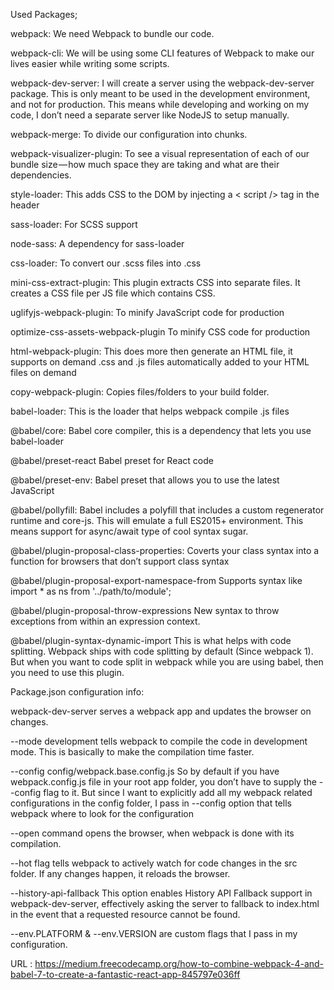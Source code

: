 Used Packages;

webpack: We need Webpack to bundle our code.

webpack-cli: We will be using some CLI features of Webpack to make our lives easier while writing some scripts.

webpack-dev-server: I will create a server using the webpack-dev-server package. This is only meant to be used in the development environment, and not for production. This means while developing and working on my code, I don’t need a separate server like NodeJS to setup manually.

webpack-merge: To divide our configuration into chunks.

webpack-visualizer-plugin: To see a visual representation of each of our bundle size — how much space they are taking and what are their dependencies.

style-loader: This adds CSS to the DOM by injecting a < script /> tag in the header

sass-loader: For SCSS support

node-sass: A dependency for sass-loader

css-loader: To convert our .scss files into .css

mini-css-extract-plugin: This plugin extracts CSS into separate files. It creates a CSS file per JS file which contains CSS.

uglifyjs-webpack-plugin: To minify JavaScript code for production

optimize-css-assets-webpack-plugin To minify CSS code for production

html-webpack-plugin: This does more then generate an HTML file, it supports on demand .css and .js files automatically added to your HTML files on demand

copy-webpack-plugin: Copies files/folders to your build folder.

babel-loader: This is the loader that helps webpack compile .js files

@babel/core: Babel core compiler, this is a dependency that lets you use babel-loader

@babel/preset-react Babel preset for React code

@babel/preset-env: Babel preset that allows you to use the latest JavaScript

@babel/pollyfill: Babel includes a polyfill that includes a custom regenerator runtime and core-js. This will emulate a full ES2015+ environment. This means support for async/await type of cool syntax sugar.

@babel/plugin-proposal-class-properties: Coverts your class syntax into a function for browsers that don’t support class syntax

@babel/plugin-proposal-export-namespace-from Supports syntax like import * as ns from '../path/to/module';

@babel/plugin-proposal-throw-expressions New syntax to throw exceptions from within an expression context.

@babel/plugin-syntax-dynamic-import This is what helps with code splitting. Webpack ships with code splitting by default (Since webpack 1). But when you want to code split in webpack while you are using babel, then you need to use this plugin.


Package.json configuration info:

webpack-dev-server serves a webpack app and updates the browser on changes.

--mode development tells webpack to compile the code in development mode. This is basically to make the compilation time faster.

--config config/webpack.base.config.js So by default if you have webpack.config.js file in your root app folder, you don’t have to supply the --config flag to it. But since I want to explicitly add all my webpack related configurations in the config folder, I pass in --config option that tells webpack where to look for the configuration

--open command opens the browser, when webpack is done with its compilation.

--hot flag tells webpack to actively watch for code changes in the src folder. If any changes happen, it reloads the browser.

--history-api-fallback This option enables History API Fallback support in webpack-dev-server, effectively asking the server to fallback to index.html in the event that a requested resource cannot be found.

--env.PLATFORM & --env.VERSION are custom flags that I pass in my configuration.


URL : https://medium.freecodecamp.org/how-to-combine-webpack-4-and-babel-7-to-create-a-fantastic-react-app-845797e036ff


